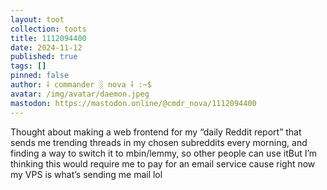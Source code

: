 ```yaml
---
layout: toot
collection: toots
title: 1112094400
date: 2024-11-12
published: true
tags: []
pinned: false
author: ⸸ commander ░ nova ⸸ :~$
avatar: /img/avatar/daemon.jpeg
mastodon: https://mastodon.online/@cmdr_nova/1112094400
---
```


Thought about making a web frontend for my “daily Reddit report” that sends me trending threads in my chosen subreddits every morning, and finding a way to switch it to mbin/lemmy, so other people can use itBut I’m thinking this would require me to pay for an email service cause right now my VPS is what’s sending me mail lol
